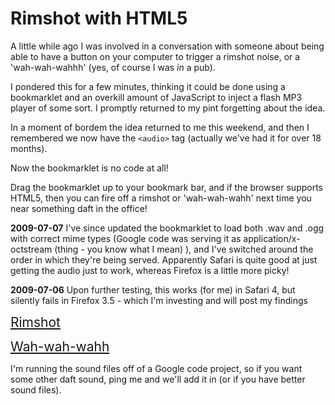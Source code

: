# Rimshot with HTML5

A little while ago I was involved in a conversation with someone about being able to have a button on your computer to trigger a rimshot noise, or a 'wah-wah-wahhh' (yes, of course I was <em>in</em> a pub).

I pondered this for a few minutes, thinking it could be done using a bookmarklet and an overkill amount of JavaScript to inject a flash MP3 player of some sort. I promptly returned to my pint forgetting about the idea.

<!--more-->
In a moment of bordem the idea returned to me this weekend, and then I remembered we now have the <code>&lt;audio&gt;</code> tag (actually we've had it for over 18 months).

Now the bookmarklet is no code at all!

Drag the bookmarklet up to your bookmark bar, and if the browser supports HTML5, then you can fire off a rimshot or 'wah-wah-wahh' next time you near something daft in the office!

<div class="update"><p><strong>2009-07-07</strong> I've since updated the bookmarklet to load both .wav and .ogg with correct mime types (Google code was serving it as application/x-octstream (thing - you know what I mean) ), and I've switched around the order in which they're being served.  Apparently Safari is quite good at just getting the audio just to work, whereas Firefox is a little more picky!</p>

<p><strong>2009-07-06</strong> Upon further testing, this works (for me) in Safari 4, but silently fails in Firefox 3.5 - which I'm investing and will post my findings</p></div>

<a style="font-size: 150%;" href="javascript:(function(t){var s={'rimshot':'http://rimshot-bookmarklet.googlecode.com/svn/trunk/rimshot.','loser':'http://rimshot-bookmarklet.googlecode.com/svn/trunk/loser.'};var r=document.createElement('audio');r.autoplay=true;var s1=document.createElement('source');s1.src=s[t]+'wav';var s2=document.createElement('source');s2.src=s[t]+'ogg';r.appendChild(s2);r.appendChild(s1);document.body.appendChild(r);})('rimshot');">Rimshot</a>

<a style="font-size: 150%;" href="javascript:(function(t){var s={'rimshot':'http://rimshot-bookmarklet.googlecode.com/svn/trunk/rimshot.','loser':'http://rimshot-bookmarklet.googlecode.com/svn/trunk/loser.'};var r=document.createElement('audio');r.autoplay=true;var s1=document.createElement('source');s1.src=s[t]+'wav';var s2=document.createElement('source');s2.src=s[t]+'ogg';r.appendChild(s2);r.appendChild(s1);document.body.appendChild(r);})('loser');">Wah-wah-wahh</a>

I'm running the sound files off of a Google code project, so if you want some other daft sound, ping me and we'll add it in (or if you have better sound files).